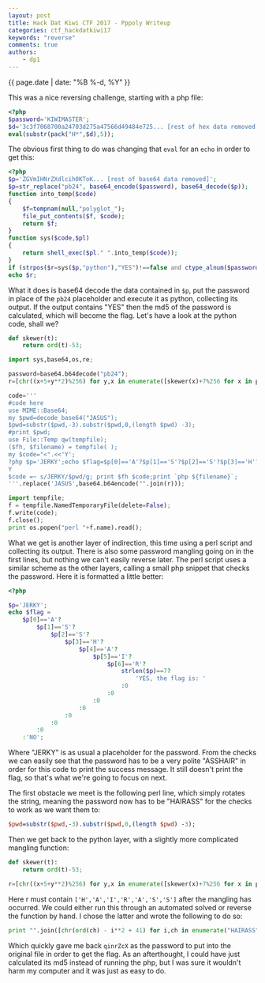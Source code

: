 ```yaml
---
layout: post
title: Hack Dat Kiwi CTF 2017 - Pppoly Writeup
categories: ctf_hackdatkiwi17
keywords: "reverse"
comments: true
authors:
    - dp1
---
```

{{ page.date | date: "%B %-d, %Y" }}


This was a nice reversing challenge, starting with a php file:


```php
<?php
$password='KIWIMASTER';
$d='3c3f7068700a24703d275a47566d49484e725... [rest of hex data removed for clarity]';
eval(substr(pack("H*",$d),5));

```

The obvious first thing to do was changing that `eval` for an `echo` in order to get this:

```php
<?php
$p='ZGVmIHNrZXdlcih0KToK... [rest of base64 data removed]';
$p=str_replace("pb24", base64_encode($password), base64_decode($p));
function into_temp($code)
{
    $f=tempnam(null,"polyglot_");
    file_put_contents($f, $code);
    return $f;
}
function sys($code,$pl)
{
    return shell_exec($pl." ".into_temp($code));
}
if (strpos($r=sys($p,"python"),"YES")!==false and ctype_alnum($password)) $r.=md5($password);
echo $r;
```
What it does is base64 decode the data contained in `$p`, put the password in place of the `pb24` placeholder and execute it as python, collecting its output. If the output contains "YES" then the md5 of the password is calculated, which will become the flag. Let's have a look at the python code, shall we?
```python
def skewer(t):
    return ord(t)-53;

import sys,base64,os,re;

password=base64.b64decode("pb24");
r=[chr((x+5+y**2)%256) for y,x in enumerate([skewer(x)+7%256 for x in password])];

code='''
#code here
use MIME::Base64;
my $pwd=decode_base64("JASUS");
$pwd=substr($pwd,-3).substr($pwd,0,(length $pwd) -3);
#print $pwd;
use File::Temp qw(tempfile);
($fh, $filename) = tempfile( );
my $code="<".<<'Y';
?php $p='JERKY';echo $flag=$p[0]=='A'?$p[1]=='S'?$p[2]=='S'?$p[3]=='H'?$p[4]=='A'?$p[5]=='I'?$p[6]=='R'?strlen($p)==7?'YES, the flag is: ':0:0:0:0:0:0:0:'NO';
Y
$code =~ s/JERKY/$pwd/g; print $fh $code;print `php ${filename}`;
'''.replace('JASUS',base64.b64encode("".join(r)));

import tempfile;
f = tempfile.NamedTemporaryFile(delete=False);
f.write(code);
f.close();
print os.popen("perl "+f.name).read();

```

What we get is another layer of indirection, this time using a perl script and collecting its output. There is also some password mangling going on in the first lines, but nothing we can't easily reverse later. The perl script uses a similar scheme as the other layers, calling a small php snippet that checks the password. Here it is formatted a little better:

```php
<?php

$p='JERKY';
echo $flag =
    $p[0]=='A'?
        $p[1]=='S'?
            $p[2]=='S'?
                $p[3]=='H'?
                    $p[4]=='A'?
                        $p[5]=='I'?
                            $p[6]=='R'?
                                strlen($p)==7?
                                    'YES, the flag is: '
                                :0
                            :0
                        :0
                    :0
                :0
            :0
        :0
    :'NO';
```

Where "JERKY" is as usual a placeholder for the password. From the checks we can easily see that the password has to be a very polite "ASSHAIR" in order for this code to print the success message. It still doesn't print the flag, so that's what we're going to focus on next.

The first obstacle we meet is the following perl line, which simply rotates the string, meaning the password now has to be "HAIRASS" for the checks to work as we want them to:
```perl
$pwd=substr($pwd,-3).substr($pwd,0,(length $pwd) -3);
```

Then we get back to the python layer, with a slightly more complicated mangling function:
```python
def skewer(t):
    return ord(t)-53;

r=[chr((x+5+y**2)%256) for y,x in enumerate([skewer(x)+7%256 for x in password])];
```
Here r must contain `['H','A','I','R','A','S','S']` after the mangling has occurred. We could either run this through an automated solved or reverse the function by hand. I chose the latter and wrote the following to do so:
```python
print "".join([chr(ord(ch) - i**2 + 41) for i,ch in enumerate("HAIRASS")])
```
Which quickly gave me back `qinrZcX` as the password to put into the original file in order to get the flag. As an afterthought, I could have just calculated its md5 instead of running the php, but I was sure it wouldn't harm my computer and it was just as easy to do.
